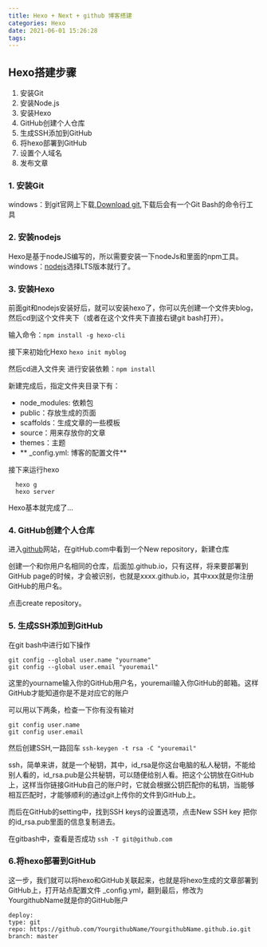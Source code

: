 ```yaml
---
title: Hexo + Next + github 博客搭建
categories: Hexo
date: 2021-06-01 15:26:28
tags:
---
```

<meta name="referrer" content="no-referrer"/>

<!--more-->

## Hexo搭建步骤
  1. 安装Git
  2. 安装Node.js
  3. 安装Hexo
  4. GitHub创建个人仓库
  5. 生成SSH添加到GitHub
  6. 将hexo部署到GitHub
  7. 设置个人域名
  8. 发布文章

### 1. 安装Git
  windows：到git官网上下载,[Download git](https://gitforwindows.org/),下载后会有一个Git Bash的命令行工具

### 2. 安装nodejs
  Hexo是基于nodeJS编写的，所以需要安装一下nodeJs和里面的npm工具。
  windows：[nodejs](https://nodejs.org/en/download/)选择LTS版本就行了。

### 3. 安装Hexo
  前面git和nodejs安装好后，就可以安装hexo了，你可以先创建一个文件夹blog，然后cd到这个文件夹下（或者在这个文件夹下直接右键git bash打开）。

  输入命令：`npm install -g hexo-cli`

  接下来初始化Hexo
  `hexo init myblog`

  然后cd进入文件夹 进行安装依赖：`npm install`

  新建完成后，指定文件夹目录下有：
  * node_modules: 依赖包
  * public：存放生成的页面
  * scaffolds：生成文章的一些模板
  * source：用来存放你的文章
  * themes：主题
  * ** _config.yml: 博客的配置文件**

  接下来运行hexo
  ```
    hexo g
    hexo server
  ```
  Hexo基本就完成了...

### 4. GitHub创建个人仓库
  进入[github](https://github.com/)网站，在gitHub.com中看到一个New repository，新建仓库

  创建一个和你用户名相同的仓库，后面加.github.io，只有这样，将来要部署到GitHub page的时候，才会被识别，也就是xxxx.github.io，其中xxx就是你注册GitHub的用户名。

  点击create repository。

### 5. 生成SSH添加到GitHub
  在git bash中进行如下操作
  ```
  git config --global user.name "yourname"
  git config --global user.email "youremail"
  ```
  这里的yourname输入你的GitHub用户名，youremail输入你GitHub的邮箱。这样GitHub才能知道你是不是对应它的账户

  可以用以下两条，检查一下你有没有输对
  ```
  git config user.name
  git config user.email
  ```

  然后创建SSH,一路回车
  `ssh-keygen -t rsa -C "youremail"`

  ssh，简单来讲，就是一个秘钥，其中，id_rsa是你这台电脑的私人秘钥，不能给别人看的，id_rsa.pub是公共秘钥，可以随便给别人看。把这个公钥放在GitHub上，这样当你链接GitHub自己的账户时，它就会根据公钥匹配你的私钥，当能够相互匹配时，才能够顺利的通过git上传你的文件到GitHub上。

  而后在GitHub的setting中，找到SSH keys的设置选项，点击New SSH key
  把你的id_rsa.pub里面的信息复制进去。

  在gitbash中，查看是否成功 `ssh -T git@github.com`

### 6.将hexo部署到GitHub
  这一步，我们就可以将hexo和GitHub关联起来，也就是将hexo生成的文章部署到GitHub上，打开站点配置文件 _config.yml，翻到最后，修改为
  YourgithubName就是你的GitHub账户
  ```
  deploy:
  type: git
  repo: https://github.com/YourgithubName/YourgithubName.github.io.git
  branch: master
  ```